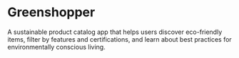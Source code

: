 # Greenshopper
A sustainable product catalog app that helps users discover eco-friendly items, filter by features and certifications, and learn about best practices for environmentally conscious living.
